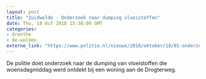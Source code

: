 ```yaml
---
layout: post
title: "Zuidwolde - Onderzoek naar dumping vloeistoffen"
date: Thu, 18 Oct 2018 13:38:00 GMT
categories: 
- drenthe 
- de-wolden 
externe_link: "https://www.politie.nl/nieuws/2018/oktober/18/01-onderzoek-naar-dumping-vloeistoffen.html"
---
```


De politie doet onderzoek naar de dumping van vloeistoffen die woensdagmiddag werd ontdekt bij een woning aan de Drogterweg.
